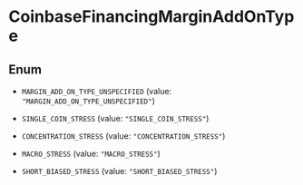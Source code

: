 
# CoinbaseFinancingMarginAddOnType

## Enum


* `MARGIN_ADD_ON_TYPE_UNSPECIFIED` (value: `"MARGIN_ADD_ON_TYPE_UNSPECIFIED"`)

* `SINGLE_COIN_STRESS` (value: `"SINGLE_COIN_STRESS"`)

* `CONCENTRATION_STRESS` (value: `"CONCENTRATION_STRESS"`)

* `MACRO_STRESS` (value: `"MACRO_STRESS"`)

* `SHORT_BIASED_STRESS` (value: `"SHORT_BIASED_STRESS"`)



